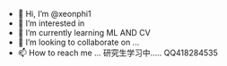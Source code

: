 - 👋 Hi, I’m @xeonphi1
- 👀 I’m interested in 
- 🌱 I’m currently learning ML AND CV
- 💞️ I’m looking to collaborate on ...
- 📫 How to reach me ...
研究生学习中.....
QQ418284535
<!---
xeonphi1/xeonphi1 is a ✨ special ✨ repository because its `README.md` (this file) appears on your GitHub profile.
You can click the Preview link to take a look at your changes.
--->
